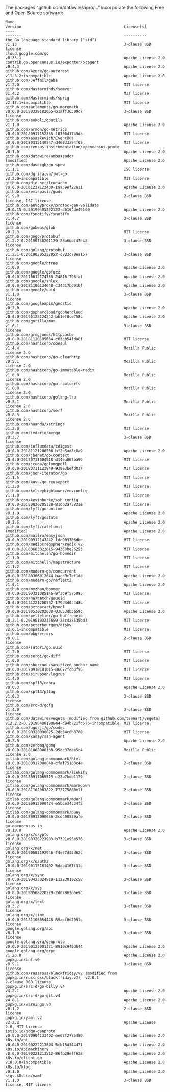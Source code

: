 The packages "github.com/datawire/apro/..." incorporate the following Free
and Open Source software:

    Name                                                                                 Version                                             License(s)
    ----                                                                                 -------                                             ----------
    the Go language standard library ("std")                                             v1.13                                               3-clause BSD license
    cloud.google.com/go                                                                  v0.35.1                                             Apache License 2.0
    contrib.go.opencensus.io/exporter/ocagent                                            v0.4.3                                              Apache License 2.0
    github.com/Azure/go-autorest                                                         v11.3.2+incompatible                                Apache License 2.0
    github.com/Jeffail/gabs                                                              v1.2.0                                              MIT license
    github.com/Masterminds/semver                                                        v1.4.2                                              MIT license
    github.com/Masterminds/sprig                                                         v2.17.1+incompatible                                MIT license
    github.com/aclements/go-moremath                                                     v0.0.0-20180329182055-b1aff36309c7                  3-clause BSD license
    github.com/aokoli/goutils                                                            v1.1.0                                              Apache License 2.0
    github.com/armon/go-metrics                                                          v0.0.0-20180917152333-f0300d1749da                  MIT license
    github.com/asaskevich/EventBus                                                       v0.0.0-20180315140547-d46933a94f05                  MIT license
    github.com/census-instrumentation/opencensus-proto                                   v0.1.0                                              Apache License 2.0
    github.com/datawire/ambassador                                                       (modified)                                          Apache License 2.0
    github.com/davecgh/go-spew                                                           v1.1.1                                              ISC license
    github.com/dgrijalva/jwt-go                                                          v3.2.0+incompatible                                 MIT license
    github.com/die-net/lrucache                                                          v0.0.0-20181227122439-19a39ef22a11                  Apache License 2.0
    github.com/emirpasic/gods                                                            v1.9.0                                              2-clause BSD license, ISC license
    github.com/envoyproxy/protoc-gen-validate                                            v0.0.15-0.20190405222122-d6164de49109               Apache License 2.0
    github.com/fsnotify/fsnotify                                                         v1.4.7                                              3-clause BSD license
    github.com/gobwas/glob                                                               v0.2.3                                              MIT license
    github.com/gogo/protobuf                                                             v1.2.2-0.20190730201129-28a6bbf47e48                3-clause BSD license
    github.com/golang/protobuf                                                           v1.2.1-0.20190205222052-c823c79ea157                3-clause BSD license
    github.com/google/btree                                                              v1.0.0                                              Apache License 2.0
    github.com/google/gofuzz                                                             v0.0.0-20170612174753-24818f796faf                  Apache License 2.0
    github.com/google/shlex                                                              v0.0.0-20181106134648-c34317bd91bf                  Apache License 2.0
    github.com/google/uuid                                                               v1.1.0                                              3-clause BSD license
    github.com/googleapis/gnostic                                                        v0.2.0                                              Apache License 2.0
    github.com/gophercloud/gophercloud                                                   v0.0.0-20190125124242-bb1ef8ce758c                  Apache License 2.0
    github.com/gorilla/mux                                                               v1.6.1                                              3-clause BSD license
    github.com/gregjones/httpcache                                                       v0.0.0-20181110185634-c63ab54fda8f                  MIT license
    github.com/hashicorp/consul                                                          v1.4.4                                              Mozilla Public License 2.0
    github.com/hashicorp/go-cleanhttp                                                    v0.5.1                                              Mozilla Public License 2.0
    github.com/hashicorp/go-immutable-radix                                              v1.0.0                                              Mozilla Public License 2.0
    github.com/hashicorp/go-rootcerts                                                    v1.0.0                                              Mozilla Public License 2.0
    github.com/hashicorp/golang-lru                                                      v0.5.1                                              Mozilla Public License 2.0
    github.com/hashicorp/serf                                                            v0.8.3                                              Mozilla Public License 2.0
    github.com/huandu/xstrings                                                           v1.2.0                                              MIT license
    github.com/imdario/mergo                                                             v0.3.7                                              3-clause BSD license
    github.com/influxdata/tdigest                                                        v0.0.0-20181121200506-bf2b5ad3c0a9                  Apache License 2.0
    github.com/jbenet/go-context                                                         v0.0.0-20150711004518-d14ea06fba99                  MIT license
    github.com/jcuga/golongpoll                                                          v0.0.0-20180711123949-939e3befd837                  MIT license
    github.com/json-iterator/go                                                          v1.1.5                                              MIT license
    github.com/kavu/go_reuseport                                                         v1.2.0                                              MIT license
    github.com/kelseyhightower/envconfig                                                 v1.1.0                                              MIT license
    github.com/kevinburke/ssh_config                                                     v0.0.0-20180830205328-81db2a75821e                  MIT license
    github.com/lyft/goruntime                                                            v0.1.8                                              Apache License 2.0
    github.com/lyft/gostats                                                              v0.2.6                                              Apache License 2.0
    github.com/lyft/ratelimit                                                            (modified)                                          Apache License 2.0
    github.com/mailru/easyjson                                                           v0.0.0-20190312143242-1de009706dbe                  MIT license
    github.com/mediocregopher/radix.v2                                                   v0.0.0-20180603022615-94360be26253                  MIT license
    github.com/mitchellh/go-homedir                                                      v1.1.0                                              MIT license
    github.com/mitchellh/mapstructure                                                    v1.1.2                                              MIT license
    github.com/modern-go/concurrent                                                      v0.0.0-20180306012644-bacd9c7ef1dd                  Apache License 2.0
    github.com/modern-go/reflect2                                                        v1.0.1                                              Apache License 2.0
    github.com/myzhan/boomer                                                             v0.0.0-20190321085146-9f3c9f575895                  MIT license
    github.com/nu7hatch/gouuid                                                           v0.0.0-20131221200532-179d4d0c4d8d                  MIT license
    github.com/oxtoacart/bpool                                                           v0.0.0-20190530202638-03653db5a59c                  Apache License 2.0
    github.com/pelletier/go-buffruneio                                                   v0.2.1-0.20190103235659-25c428535bd3                MIT license
    github.com/peterbourgon/diskv                                                        v2.0.1+incompatible                                 MIT license
    github.com/pkg/errors                                                                v0.8.1                                              2-clause BSD license
    github.com/satori/go.uuid                                                            v1.2.0                                              MIT license
    github.com/sergi/go-diff                                                             v1.0.0                                              MIT license
    github.com/shurcooL/sanitized_anchor_name                                            v0.0.0-20170918181015-86672fcb3f95                  MIT license
    github.com/sirupsen/logrus                                                           v1.4.0                                              MIT license
    github.com/spf13/cobra                                                               v0.0.3                                              Apache License 2.0
    github.com/spf13/pflag                                                               v1.0.3                                              3-clause BSD license
    github.com/src-d/gcfg                                                                v1.4.0                                              3-clause BSD license
    github.com/datawire/vegeta (modified from github.com/tsenart/vegeta)                 v12.2.2-0.20190408190644-d94b721fc676+incompatible  MIT license
    github.com/ugorji/go/codec                                                           v0.0.0-20190320090025-2dc34c0b8780                  MIT license
    github.com/xanzy/ssh-agent                                                           v0.2.0                                              Apache License 2.0
    github.com/zeromq/gomq                                                               v0.0.0-20181008000130-95dc37dee5c4                  Mozilla Public License 2.0
    gitlab.com/golang-commonmark/html                                                    v0.0.0-20180917080848-cfaf75183c4a                  2-clause BSD license
    gitlab.com/golang-commonmark/linkify                                                 v0.0.0-20180917065525-c22b7bdb1179                  2-clause BSD license
    gitlab.com/golang-commonmark/markdown                                                v0.0.0-20181102083822-772775880e1f                  2-clause BSD license
    gitlab.com/golang-commonmark/mdurl                                                   v0.0.0-20180912090424-e5bce34c34f2                  2-clause BSD license
    gitlab.com/golang-commonmark/puny                                                    v0.0.0-20180912090636-2cd490539afe                  2-clause BSD license
    go.opencensus.io                                                                     v0.19.0                                             Apache License 2.0
    golang.org/x/crypto                                                                  v0.0.0-20190320223903-b7391e95e576                  3-clause BSD license
    golang.org/x/net                                                                     v0.0.0-20190503192946-f4e77d36d62c                  3-clause BSD license
    golang.org/x/oauth2                                                                  v0.0.0-20190115181402-5dab4167f31c                  3-clause BSD license
    golang.org/x/sync                                                                    v0.0.0-20190423024810-112230192c58                  3-clause BSD license
    golang.org/x/sys                                                                     v0.0.0-20190508220229-2d0786266e9c                  3-clause BSD license
    golang.org/x/text                                                                    v0.3.2                                              3-clause BSD license
    golang.org/x/time                                                                    v0.0.0-20181108054448-85acf8d2951c                  3-clause BSD license
    google.golang.org/api                                                                v0.1.0                                              3-clause BSD license
    google.golang.org/genproto                                                           v0.0.0-20190123001331-8819c946db44                  Apache License 2.0
    google.golang.org/grpc                                                               v1.23.0                                             Apache License 2.0
    gopkg.in/inf.v0                                                                      v0.9.1                                              3-clause BSD license
    github.com/russross/blackfriday/v2 (modified from gopkg.in/russross/blackfriday.v2)  v2.0.1                                              2-clause BSD license
    gopkg.in/src-d/go-billy.v4                                                           v4.2.1                                              Apache License 2.0
    gopkg.in/src-d/go-git.v4                                                             v4.8.1                                              Apache License 2.0
    gopkg.in/warnings.v0                                                                 v0.1.2                                              2-clause BSD license
    gopkg.in/yaml.v2                                                                     v2.2.2                                              Apache License 2.0, MIT license
    istio.io/gogo-genproto                                                               v0.0.0-20190904133402-ee07f2785480                  Apache License 2.0
    k8s.io/api                                                                           v0.0.0-20190222213804-5cb15d344471                  Apache License 2.0
    k8s.io/apimachinery                                                                  v0.0.0-20190221213512-86fb29eff628                  Apache License 2.0
    k8s.io/client-go                                                                     v10.0.0+incompatible                                Apache License 2.0
    k8s.io/klog                                                                          v0.1.0                                              Apache License 2.0
    sigs.k8s.io/yaml                                                                     v1.1.0                                              3-clause BSD license, MIT license
